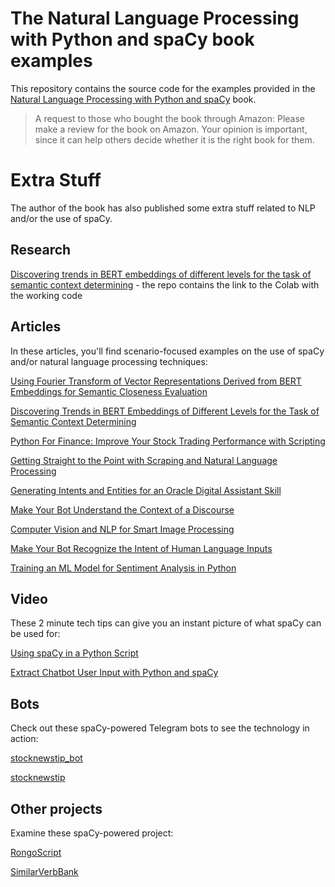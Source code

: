 # The Natural Language Processing with Python and spaCy book examples

This repository contains the source code for the examples provided in
the [Natural Language Processing with Python and spaCy](https://nostarch.com/NLPPython) book.
> A request to those who bought the book through Amazon: Please make a review for the book on Amazon. Your opinion is
> important, since it can help others decide whether it is the right book for them.

# Extra Stuff

The author of the book has also published some extra stuff related to NLP and/or the use of spaCy.

## Research

[Discovering trends in BERT embeddings of different levels for the task of semantic context determining](https://github.com/nlptechbook/BERTembeddings) -
the repo contains the link to the Colab with the working code

## Articles

In these articles, you'll find scenario-focused examples on the use of spaCy and/or natural language processing
techniques:

[Using Fourier Transform of Vector Representations Derived from BERT Embeddings for Semantic Closeness Evaluation](https://medium.com/p/9d91a7d4839c)

[Discovering Trends in BERT Embeddings of Different Levels for the Task of Semantic Context Determining](https://medium.com/p/268733fdb17e)

[Python For Finance: Improve Your Stock Trading Performance with Scripting](https://medium.com/@jxireal/python-for-finance-improve-your-stock-trading-performance-with-scripting-d3f32b7ac124)

[Getting Straight to the Point with Scraping and Natural Language Processing](https://medium.com/swlh/getting-straight-to-the-point-with-scraping-and-natural-language-processing-1a62aba65586)

[Generating Intents and Entities for an Oracle Digital Assistant Skill](https://blogs.oracle.com/oraclemagazine/generating-intents-and-entities-for-an-oracle-digital-assistant-skill)

[Make Your Bot Understand the Context of a Discourse](https://medium.com/swlh/make-your-bot-understand-the-context-of-a-discourse-4b740d46166c)

[Computer Vision and NLP for Smart Image Processing](https://medium.com/@jxireal/computer-vision-and-nlp-for-smart-image-processing-4e11265eaa1)

[Make Your Bot Recognize the Intent of Human Language Inputs](https://levelup.gitconnected.com/make-your-bot-recognize-the-intent-of-human-language-inputs-72f90b1d341a)

[Training an ML Model for Sentiment Analysis in Python](https://medium.com/dev-genius/training-an-ml-model-for-sentiment-analysis-in-python-63b6b8c68792)

## Video

These 2 minute tech tips can give you an instant picture of what spaCy can be used for:

[Using spaCy in a Python Script](https://www.youtube.com/watch?v=Fc6tULQ1aMQ)

[Extract Chatbot User Input with Python and spaCy](https://www.youtube.com/watch?v=oIP-38wA7ms)

## Bots

Check out these spaCy-powered Telegram bots to see the technology in action:

[stocknewstip_bot](https://t.me/stocknewstip_bot)

[stocknewstip](https://t.me/stocknewstip)

## Other projects

Examine these spaCy-powered project:

[RongoScript](https://github.com/nlptechbook/RongoScript)

[SimilarVerbBank](https://github.com/nlptechbook/SimilarVerbBank-)


